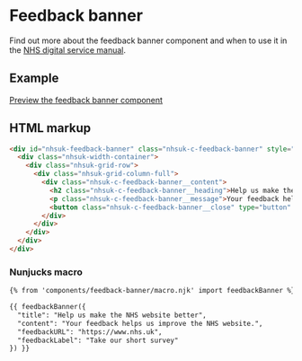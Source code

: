 # Feedback banner

Find out more about the feedback banner component and when to use it in the [NHS digital service manual](https://beta.nhs.uk/service-manual/).

## Example

[Preview the feedback banner component]()

## HTML markup

```html
<div id="nhsuk-feedback-banner" class="nhsuk-c-feedback-banner" style="display: block;">
  <div class="nhsuk-width-container">
    <div class="nhsuk-grid-row">
      <div class="nhsuk-grid-column-full">
        <div class="nhsuk-c-feedback-banner__content">
          <h2 class="nhsuk-c-feedback-banner__heading">Help us make the NHS website better</h2>
          <p class="nhsuk-c-feedback-banner__message">Your feedback helps us improve the NHS website. <a href="https://www.nhs.uk" class="nhsuk-u-nowrap">Take our short survey</a>.</p>
          <button class="nhsuk-c-feedback-banner__close" type="button" onclick="hideBanner()"><span role="text">Close<span class="visually-hidden"> feedback invite</span></span></button>
        </div>
      </div>
    </div>
  </div>
</div>
```

### Nunjucks macro

```html
{% from 'components/feedback-banner/macro.njk' import feedbackBanner %}

{{ feedbackBanner({
  "title": "Help us make the NHS website better",
  "content": "Your feedback helps us improve the NHS website.",
  "feedbackURL": "https://www.nhs.uk",
  "feedbackLabel": "Take our short survey"
}) }}
```
